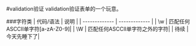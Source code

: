 #validation验证
validation验证表单的一个玩意。

###字符类
| 代码/语法  | 说明 |
| ------------- | ------------- |
| \w  | 匹配任何ASCCII单字符[a-zA-Z0-9]|
| \W  | 匹配任何ASCCII单字符之外的字符|
| 待续  | 今天先睡下了|